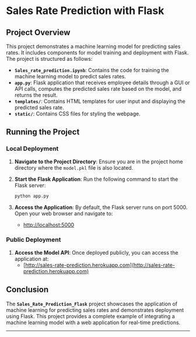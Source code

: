# Sales Rate Prediction with Flask

## Project Overview

This project demonstrates a machine learning model for predicting sales rates. It includes components for model training and deployment with Flask. The project is structured as follows:

- **`Sales_rate_prediction.ipynb`**: Contains the code for training the machine learning model to predict sales rates.
- **`app.py`**: Flask application that receives employee details through a GUI or API calls, computes the predicted sales rate based on the model, and returns the result.
- **`templates/`**: Contains HTML templates for user input and displaying the predicted sales rate.
- **`static/`**: Contains CSS files for styling the webpage.

## Running the Project

### Local Deployment

1. **Navigate to the Project Directory**: Ensure you are in the project home directory where the `model.pkl` file is also located.

2. **Start the Flask Application**: Run the following command to start the Flask server:
   ```bash
   python app.py
   ```
3. **Access the Application**: By default, the Flask server runs on port 5000. Open your web browser and navigate to:
   - [http://localhost:5000](http://localhost:5000)

### Public Deployment

1. **Access the Model API**: Once deployed publicly, you can access the application at:
   - [http://sales-rate-prediction.herokuapp.com](http://sales-rate-prediction.herokuapp.com)

## Conclusion

The **`Sales_Rate_Prediction_Flask`** project showcases the application of machine learning for predicting sales rates and demonstrates deployment using Flask. This project provides a complete example of integrating a machine learning model with a web application for real-time predictions.

---
